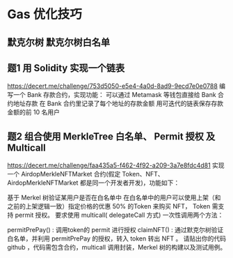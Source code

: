 # Gas 优化技巧
## 
## 默克尔树 默克尔树白名单

## 题1 用 Solidity 实现一个链表
https://decert.me/challenge/753d5050-e5e4-4a0d-8ad9-9ecd7e0e0788
编写一个 Bank 存款合约，实现功能：
可以通过 Metamask 等钱包直接给 Bank 合约地址存款
在 Bank 合约里记录了每个地址的存款金额
用可迭代的链表保存存款金额的前 10 名用户

## 题2 组合使用 MerkleTree 白名单、 Permit 授权 及 Multicall
https://decert.me/challenge/faa435a5-f462-4f92-a209-3a7e8fdc4d81
实现一个 AirdopMerkleNFTMarket 合约(假定 Token、NFT、AirdopMerkleNFTMarket 都是同一个开发者开发)，功能如下：

基于 Merkel 树验证某用户是否在白名单中
在白名单中的用户可以使用上架（和之前的上架逻辑一致）指定价格的优惠 50% 的Token 来购买 NFT， Token 需支持 permit 授权。
要求使用 multicall( delegateCall 方式) 一次性调用两个方法：

permitPrePay() : 调用token的 permit 进行授权
claimNFT() : 通过默克尔树验证白名单，并利用 permitPrePay 的授权，转入 token 转出 NFT 。
请贴出你的代码 github ，代码需包含合约，multicall 调用封装，Merkel 树的构建以及测试用例。

